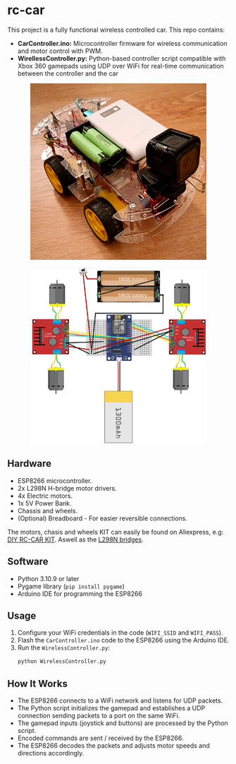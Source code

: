 # rc-car

This project is a fully functional wireless controlled car. This repo contains:

- **CarController.ino:** Microcontroller firmware for wireless communication and motor control with PWM.
- **WirellessController.py:** Python-based controller script compatible with Xbox 360 gamepads using UDP over WiFi for real-time communication between the controller and the car

<p align="center">
  <img width="400" height="400" src="rc-car.png">
</p>

<p align="center">
  <img width="400" height="400" src="circuit.png">
</p>

## Hardware
- ESP8266 microcontroller.
- 2x L298N H-bridge motor drivers.
- 4x Electric motors.
- 1x 5V Power Bank.
- Chassis and wheels.
- (Optional) Breadboard - For easier reversible connections.

The motors, chasis and wheels KIT can easily be found on Aliexpress, e.g: [DIY RC-CAR KIT](https://es.aliexpress.com/item/1005006712934485.html?spm=a2g0o.productlist.main.1.412f1mjE1mjE2x&algo_pvid=43830214-7994-41b8-adb8-a80b7354068b&algo_exp_id=43830214-7994-41b8-adb8-a80b7354068b-0&pdp_ext_f=%7B%22order%22%3A%22407%22%2C%22eval%22%3A%221%22%7D&pdp_npi=4%40dis%21EUR%2115.91%215.09%21%21%21126.27%2140.40%21%40210384b917442316554896309e3bfb%2112000038073557181%21sea%21ES%211789349058%21X&curPageLogUid=RjnNb7Gm0Gt1&utparam-url=scene%3Asearch%7Cquery_from%3A). Aswell as the [L298N bridges](https://es.aliexpress.com/item/32392774289.html?spm=a2g0o.productlist.main.3.3ab472c805P4WT&algo_pvid=fd67b3ff-6431-46b9-ab41-1693daf420d8&algo_exp_id=fd67b3ff-6431-46b9-ab41-1693daf420d8-1&pdp_ext_f=%7B%22order%22%3A%222152%22%2C%22eval%22%3A%221%22%7D&pdp_npi=4%40dis%21EUR%211.89%211.89%21%21%212.03%212.03%21%40211b618e17442318682557301ee194%2157692613834%21sea%21ES%211789349058%21X&curPageLogUid=1KLodKrAyDe7&utparam-url=scene%3Asearch%7Cquery_from%3A).


## Software
- Python 3.10.9 or later
- Pygame library (`pip install pygame`)
- Arduino IDE for programming the ESP8266

## Usage
1. Configure your WiFi credentials in the code (`WIFI_SSID` and `WIFI_PASS`).
2. Flash the `CarController.ino` code to the ESP8266 using the Arduino IDE.
3. Run the `WirelessController.py`:
    ```bash
    python WirelessController.py
    ```

## How It Works
- The ESP8266 connects to a WiFi network and listens for UDP packets.
- The Python script initializes the gamepad and establishes a UDP connection sending packets to a port on the same WiFi.
- The gamepad inputs (joystick and buttons) are processed by the Python script.
- Encoded commands are sent / received by the ESP8266.
- The ESP8266 decodes the packets and adjusts motor speeds and directions accordingly.
